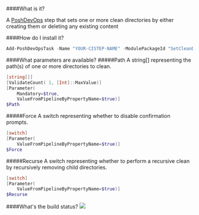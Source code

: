 ####What is it?

A [PoshDevOps](https://github.com/PoshDevOps/PoshDevOps) step that sets one or more clean directories by either creating them or deleting any existing content

####How do I install it?

```PowerShell
Add-PoshDevOpsTask -Name "YOUR-CISTEP-NAME" -ModulePackageId "SetCleanDir"
```

####What parameters are available?
#####Path
A string[] representing the path(s) of one or more directories to clean.
```PowerShell
[string[]]
[ValidateCount( 1, [Int]::MaxValue)]
[Parameter(
	Mandatory=$true,
	ValueFromPipelineByPropertyName=$true)]
$Path
```

#####Force
A switch representing whether to disable confirmation prompts.
```PowerShell
[switch]
[Parameter(
	ValueFromPipelineByPropertyName=$true)]
$Force
```

#####Recurse
A switch representing whether to perform a recursive clean by recursively removing child directories.
```PowerShell
[switch]
[Parameter(
	ValueFromPipelineByPropertyName=$true)]
$Recurse
```

####What's the build status?
![](https://ci.appveyor.com/api/projects/status/0mhxw7odiyf41p4v?svg=true)

